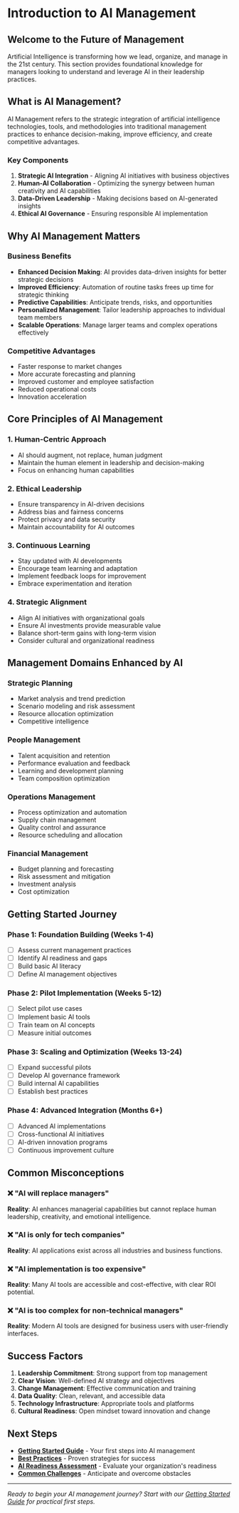 # Introduction to AI Management

## Welcome to the Future of Management

Artificial Intelligence is transforming how we lead, organize, and manage in the 21st century. This section provides foundational knowledge for managers looking to understand and leverage AI in their leadership practices.

## What is AI Management?

AI Management refers to the strategic integration of artificial intelligence technologies, tools, and methodologies into traditional management practices to enhance decision-making, improve efficiency, and create competitive advantages.

### Key Components

1. **Strategic AI Integration** - Aligning AI initiatives with business objectives
2. **Human-AI Collaboration** - Optimizing the synergy between human creativity and AI capabilities
3. **Data-Driven Leadership** - Making decisions based on AI-generated insights
4. **Ethical AI Governance** - Ensuring responsible AI implementation

## Why AI Management Matters

### Business Benefits
- **Enhanced Decision Making**: AI provides data-driven insights for better strategic decisions
- **Improved Efficiency**: Automation of routine tasks frees up time for strategic thinking
- **Predictive Capabilities**: Anticipate trends, risks, and opportunities
- **Personalized Management**: Tailor leadership approaches to individual team members
- **Scalable Operations**: Manage larger teams and complex operations effectively

### Competitive Advantages
- Faster response to market changes
- More accurate forecasting and planning
- Improved customer and employee satisfaction
- Reduced operational costs
- Innovation acceleration

## Core Principles of AI Management

### 1. Human-Centric Approach
- AI should augment, not replace, human judgment
- Maintain the human element in leadership and decision-making
- Focus on enhancing human capabilities

### 2. Ethical Leadership
- Ensure transparency in AI-driven decisions
- Address bias and fairness concerns
- Protect privacy and data security
- Maintain accountability for AI outcomes

### 3. Continuous Learning
- Stay updated with AI developments
- Encourage team learning and adaptation
- Implement feedback loops for improvement
- Embrace experimentation and iteration

### 4. Strategic Alignment
- Align AI initiatives with organizational goals
- Ensure AI investments provide measurable value
- Balance short-term gains with long-term vision
- Consider cultural and organizational readiness

## Management Domains Enhanced by AI

### Strategic Planning
- Market analysis and trend prediction
- Scenario modeling and risk assessment
- Resource allocation optimization
- Competitive intelligence

### People Management
- Talent acquisition and retention
- Performance evaluation and feedback
- Learning and development planning
- Team composition optimization

### Operations Management
- Process optimization and automation
- Supply chain management
- Quality control and assurance
- Resource scheduling and allocation

### Financial Management
- Budget planning and forecasting
- Risk assessment and mitigation
- Investment analysis
- Cost optimization

## Getting Started Journey

### Phase 1: Foundation Building (Weeks 1-4)
- [ ] Assess current management practices
- [ ] Identify AI readiness and gaps
- [ ] Build basic AI literacy
- [ ] Define AI management objectives

### Phase 2: Pilot Implementation (Weeks 5-12)
- [ ] Select pilot use cases
- [ ] Implement basic AI tools
- [ ] Train team on AI concepts
- [ ] Measure initial outcomes

### Phase 3: Scaling and Optimization (Weeks 13-24)
- [ ] Expand successful pilots
- [ ] Develop AI governance framework
- [ ] Build internal AI capabilities
- [ ] Establish best practices

### Phase 4: Advanced Integration (Months 6+)
- [ ] Advanced AI implementations
- [ ] Cross-functional AI initiatives
- [ ] AI-driven innovation programs
- [ ] Continuous improvement culture

## Common Misconceptions

### ❌ "AI will replace managers"
**Reality**: AI enhances managerial capabilities but cannot replace human leadership, creativity, and emotional intelligence.

### ❌ "AI is only for tech companies"
**Reality**: AI applications exist across all industries and business functions.

### ❌ "AI implementation is too expensive"
**Reality**: Many AI tools are accessible and cost-effective, with clear ROI potential.

### ❌ "AI is too complex for non-technical managers"
**Reality**: Modern AI tools are designed for business users with user-friendly interfaces.

## Success Factors

1. **Leadership Commitment**: Strong support from top management
2. **Clear Vision**: Well-defined AI strategy and objectives
3. **Change Management**: Effective communication and training
4. **Data Quality**: Clean, relevant, and accessible data
5. **Technology Infrastructure**: Appropriate tools and platforms
6. **Cultural Readiness**: Open mindset toward innovation and change

## Next Steps

- **[Getting Started Guide](./getting-started.md)** - Your first steps into AI management
- **[Best Practices](./best-practices.md)** - Proven strategies for success
- **[AI Readiness Assessment](./ai-readiness-assessment.md)** - Evaluate your organization's readiness
- **[Common Challenges](./common-challenges.md)** - Anticipate and overcome obstacles

---

*Ready to begin your AI management journey? Start with our [Getting Started Guide](./getting-started.md) for practical first steps.* 